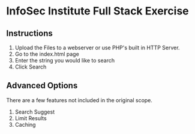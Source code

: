 # InfoSec Institute Full Stack Exercise
## Instructions
1. Upload the Files to a webserver or use PHP's built in HTTP Server.
2. Go to the index.html page
3. Enter the string you would like to search
4. Click Search


## Advanced Options
There are a few features not included in the original scope.
1. Search Suggest
2. Limit Results
3. Caching  
